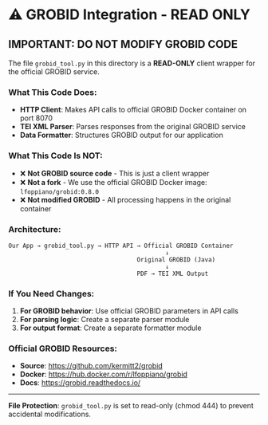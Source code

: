 # ⚠️ GROBID Integration - READ ONLY

## IMPORTANT: DO NOT MODIFY GROBID CODE

The file `grobid_tool.py` in this directory is a **READ-ONLY** client wrapper for the official GROBID service.

### What This Code Does:
- **HTTP Client**: Makes API calls to official GROBID Docker container on port 8070
- **TEI XML Parser**: Parses responses from the original GROBID service
- **Data Formatter**: Structures GROBID output for our application

### What This Code Is NOT:
- ❌ **Not GROBID source code** - This is just a client wrapper
- ❌ **Not a fork** - We use the official GROBID Docker image: `lfoppiano/grobid:0.8.0`
- ❌ **Not modified GROBID** - All processing happens in the original container

### Architecture:
```
Our App → grobid_tool.py → HTTP API → Official GROBID Container
                                            ↓
                                    Original GROBID (Java)
                                            ↓
                                    PDF → TEI XML Output
```

### If You Need Changes:
1. **For GROBID behavior**: Use official GROBID parameters in API calls
2. **For parsing logic**: Create a separate parser module
3. **For output format**: Create a separate formatter module

### Official GROBID Resources:
- **Source**: https://github.com/kermitt2/grobid
- **Docker**: https://hub.docker.com/r/lfoppiano/grobid
- **Docs**: https://grobid.readthedocs.io/

---
**File Protection**: `grobid_tool.py` is set to read-only (chmod 444) to prevent accidental modifications.